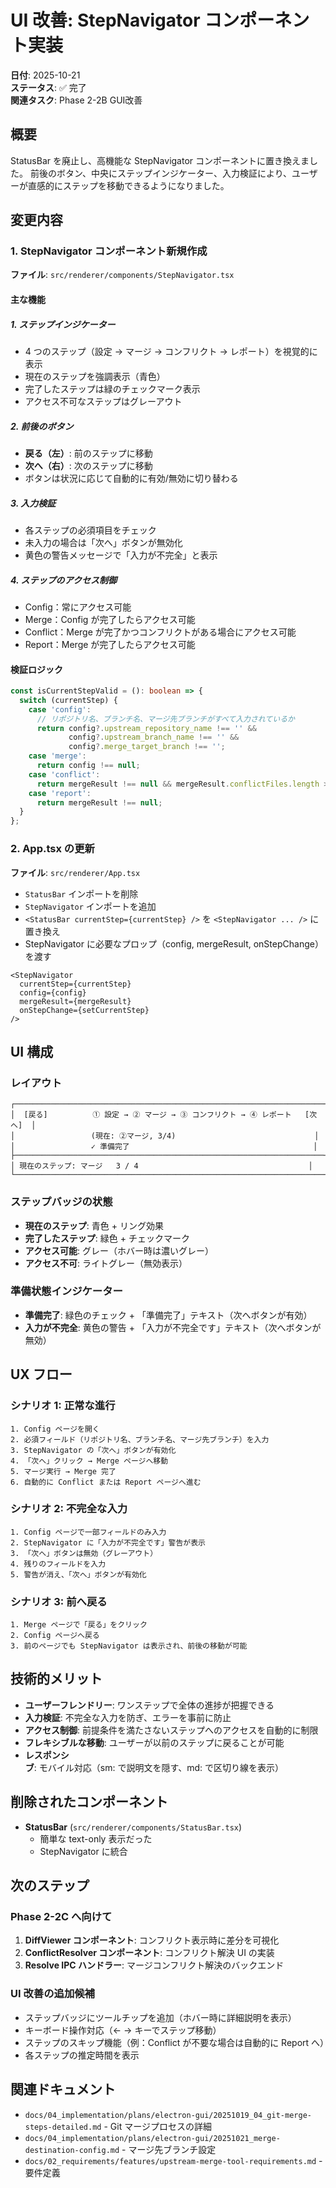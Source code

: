 # UI 改善: StepNavigator コンポーネント実装

**日付**: 2025-10-21  
**ステータス**: ✅ 完了  
**関連タスク**: Phase 2-2B GUI改善

## 概要

StatusBar を廃止し、高機能な StepNavigator コンポーネントに置き換えました。
前後のボタン、中央にステップインジケーター、入力検証により、ユーザーが直感的にステップを移動できるようになりました。

## 変更内容

### 1. StepNavigator コンポーネント新規作成

**ファイル**: `src/renderer/components/StepNavigator.tsx`

#### 主な機能

##### 1. **ステップインジケーター**
- 4 つのステップ（設定 → マージ → コンフリクト → レポート）を視覚的に表示
- 現在のステップを強調表示（青色）
- 完了したステップは緑のチェックマーク表示
- アクセス不可なステップはグレーアウト

##### 2. **前後のボタン**
- **戻る（左）**: 前のステップに移動
- **次へ（右）**: 次のステップに移動
- ボタンは状況に応じて自動的に有効/無効に切り替わる

##### 3. **入力検証**
- 各ステップの必須項目をチェック
- 未入力の場合は「次へ」ボタンが無効化
- 黄色の警告メッセージで「入力が不完全」と表示

##### 4. **ステップのアクセス制御**
- Config：常にアクセス可能
- Merge：Config が完了したらアクセス可能
- Conflict：Merge が完了かつコンフリクトがある場合にアクセス可能
- Report：Merge が完了したらアクセス可能

#### 検証ロジック

```typescript
const isCurrentStepValid = (): boolean => {
  switch (currentStep) {
    case 'config':
      // リポジトリ名、ブランチ名、マージ先ブランチがすべて入力されているか
      return config?.upstream_repository_name !== '' &&
             config?.upstream_branch_name !== '' &&
             config?.merge_target_branch !== '';
    case 'merge':
      return config !== null;
    case 'conflict':
      return mergeResult !== null && mergeResult.conflictFiles.length > 0;
    case 'report':
      return mergeResult !== null;
  }
};
```

### 2. App.tsx の更新

**ファイル**: `src/renderer/App.tsx`

- `StatusBar` インポートを削除
- `StepNavigator` インポートを追加
- `<StatusBar currentStep={currentStep} />` を `<StepNavigator ... />` に置き換え
- StepNavigator に必要なプロップ（config, mergeResult, onStepChange）を渡す

```tsx
<StepNavigator 
  currentStep={currentStep}
  config={config}
  mergeResult={mergeResult}
  onStepChange={setCurrentStep}
/>
```

## UI 構成

### レイアウト

```
┌─────────────────────────────────────────────────────────────────────┐
│  [戻る]          ① 設定 → ② マージ → ③ コンフリクト → ④ レポート   [次へ]  │
│                 (現在: ②マージ, 3/4)                               │
│                 ✓ 準備完了                                         │
├─────────────────────────────────────────────────────────────────────┤
│ 現在のステップ: マージ   3 / 4                                      │
└─────────────────────────────────────────────────────────────────────┘
```

### ステップバッジの状態

- **現在のステップ**: 青色 + リング効果
- **完了したステップ**: 緑色 + チェックマーク
- **アクセス可能**: グレー（ホバー時は濃いグレー）
- **アクセス不可**: ライトグレー（無効表示）

### 準備状態インジケーター

- **準備完了**: 緑色のチェック + 「準備完了」テキスト（次へボタンが有効）
- **入力が不完全**: 黄色の警告 + 「入力が不完全です」テキスト（次へボタンが無効）

## UX フロー

### シナリオ 1: 正常な進行

```
1. Config ページを開く
2. 必須フィールド（リポジトリ名、ブランチ名、マージ先ブランチ）を入力
3. StepNavigator の「次へ」ボタンが有効化
4. 「次へ」クリック → Merge ページへ移動
5. マージ実行 → Merge 完了
6. 自動的に Conflict または Report ページへ進む
```

### シナリオ 2: 不完全な入力

```
1. Config ページで一部フィールドのみ入力
2. StepNavigator に「入力が不完全です」警告が表示
3. 「次へ」ボタンは無効（グレーアウト）
4. 残りのフィールドを入力
5. 警告が消え、「次へ」ボタンが有効化
```

### シナリオ 3: 前へ戻る

```
1. Merge ページで「戻る」をクリック
2. Config ページへ戻る
3. 前のページでも StepNavigator は表示され、前後の移動が可能
```

## 技術的メリット

- **ユーザーフレンドリー**: ワンステップで全体の進捗が把握できる
- **入力検証**: 不完全な入力を防ぎ、エラーを事前に防止
- **アクセス制御**: 前提条件を満たさないステップへのアクセスを自動的に制限
- **フレキシブルな移動**: ユーザーが以前のステップに戻ることが可能
- **レスポンシブ**: モバイル対応（sm: で説明文を隠す、md: で区切り線を表示）

## 削除されたコンポーネント

- **StatusBar** (`src/renderer/components/StatusBar.tsx`)
  - 簡単な text-only 表示だった
  - StepNavigator に統合

## 次のステップ

### Phase 2-2C へ向けて

1. **DiffViewer コンポーネント**: コンフリクト表示時に差分を可視化
2. **ConflictResolver コンポーネント**: コンフリクト解決 UI の実装
3. **Resolve IPC ハンドラー**: マージコンフリクト解決のバックエンド

### UI 改善の追加候補

- ステップバッジにツールチップを追加（ホバー時に詳細説明を表示）
- キーボード操作対応（← → キーでステップ移動）
- ステップのスキップ機能（例：Conflict が不要な場合は自動的に Report へ）
- 各ステップの推定時間を表示

## 関連ドキュメント

- `docs/04_implementation/plans/electron-gui/20251019_04_git-merge-steps-detailed.md` - Git マージプロセスの詳細
- `docs/04_implementation/plans/electron-gui/20251021_merge-destination-config.md` - マージ先ブランチ設定
- `docs/02_requirements/features/upstream-merge-tool-requirements.md` - 要件定義
